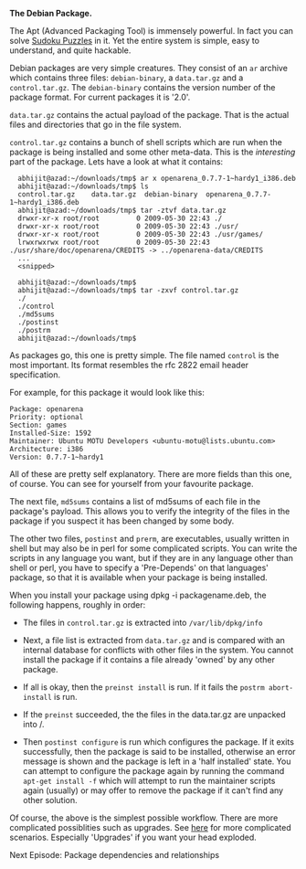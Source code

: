 <b>The Debian Package.</b>
<p>The Apt (Advanced Packaging Tool) is immensely powerful. In fact you can
solve <a href="http://algebraicthunk.net/~dburrows/blog/entry/package-management-sudoku/">Sudoku
Puzzles</a>
in it. Yet the entire system is simple, easy to understand, and quite hackable.</p>

<p>Debian packages are very simple creatures. They consist of an <code>ar</code>
archive which contains three files: <code>debian-binary</code>, a <code>data.tar.gz</code> and
a <code>control.tar.gz</code>. The <code>debian-binary</code> contains the version number of
the package format. For current packages it is '2.0'.</p>

<p><code>data.tar.gz</code> contains the actual payload of the package. That is the
actual files and directories that go in the file system.</p>

<p><code>control.tar.gz</code> contains a bunch of shell scripts which are run when
the package is being installed and some other meta-data. This is the
<em>interesting</em> part of the package. Lets have a look at what it contains:</p>

<pre><code class='code-block'>  abhijit@azad:~/downloads/tmp&#036; ar x openarena_0.7.7-1~hardy1_i386.deb 
  abhijit@azad:~/downloads/tmp&#036; ls
  control.tar.gz    data.tar.gz  debian-binary  openarena_0.7.7-1~hardy1_i386.deb
  abhijit@azad:~/downloads/tmp&#036; tar -ztvf data.tar.gz 
  drwxr-xr-x root/root         0 2009-05-30 22:43 ./
  drwxr-xr-x root/root         0 2009-05-30 22:43 ./usr/
  drwxr-xr-x root/root         0 2009-05-30 22:43 ./usr/games/
  lrwxrwxrwx root/root         0 2009-05-30 22:43 ./usr/share/doc/openarena/CREDITS -&gt; ../openarena-data/CREDITS
  ...
  &lt;snipped&gt;

  abhijit@azad:~/downloads/tmp&#036;
  abhijit@azad:~/downloads/tmp&#036; tar -zxvf control.tar.gz 
  ./
  ./control
  ./md5sums
  ./postinst
  ./postrm
  abhijit@azad:~/downloads/tmp&#036;
</code></pre>

<p>As packages go, this one is pretty simple. The file named <code>control</code> is
the most important. Its format resembles the rfc 2822 email header
specification.</p>

<p>For example, for this package it would look like this:</p>

<pre><code class='code-block'>Package: openarena
Priority: optional
Section: games
Installed-Size: 1592
Maintainer: Ubuntu MOTU Developers &lt;ubuntu-motu@lists.ubuntu.com&gt;
Architecture: i386
Version: 0.7.7-1~hardy1
</code></pre>

<p>All of these are pretty self explanatory. There are more fields than
this one, of course. You can see for yourself from your favourite
package.</p>

<p>The next file, <code>md5sums</code> contains a list of md5sums of each file in the
package's payload. This allows you to verify the integrity of the
files in the package if you suspect it has been changed by some body.</p>

<p>The other two files, <code>postinst</code> and <code>prerm</code>, are executables, usually
written in shell but may also be in perl for some complicated
scripts. You can write the scripts in any language you want, but if they 
are in any language other than shell or perl, you have to specify a
'Pre-Depends' on that languages' package, so that it is available when
your package is being installed.</p>

<p>When you install your package using dpkg -i packagename.deb, the
following happens, roughly in order:</p>

<ul>
<li><p>The files in <code>control.tar.gz</code> is extracted into <code>/var/lib/dpkg/info</code></p></li>
<li><p>Next, a file list is extracted from <code>data.tar.gz</code> and is compared with
an internal database for conflicts with other files in the system. You
cannot install the package if it contains a file already 'owned' by
any other package.</p></li>
<li><p>If all is okay, then the <code>preinst install</code> is run. If it fails the
<code>postrm abort-install</code> is run.</p></li>
<li><p>If the <code>preinst</code> succeeded, the the files in the data.tar.gz are
unpacked into /.</p></li>
<li><p>Then <code>postinst configure</code> is run which configures the package. If it
exits successfully, then the package is said to be installed,
otherwise an error message is shown and the package is left in a 'half
installed' state. You can attempt to configure the package again by
running the command <code>apt-get install -f</code> which will attempt to run the
maintainer scripts again (usually) or may offer to remove the package
if it can't find any other solution.</p></li>
</ul>

<p>Of course, the above is the simplest possible workflow. There are more
complicated possiblities such as upgrades. See
<a href="http://women.debian.org/wiki/English/MaintainerScripts">here</a> for more
complicated scenarios. Especially 'Upgrades' if you want your head
exploded.</p>

<p>Next Episode: Package dependencies and relationships</p>
